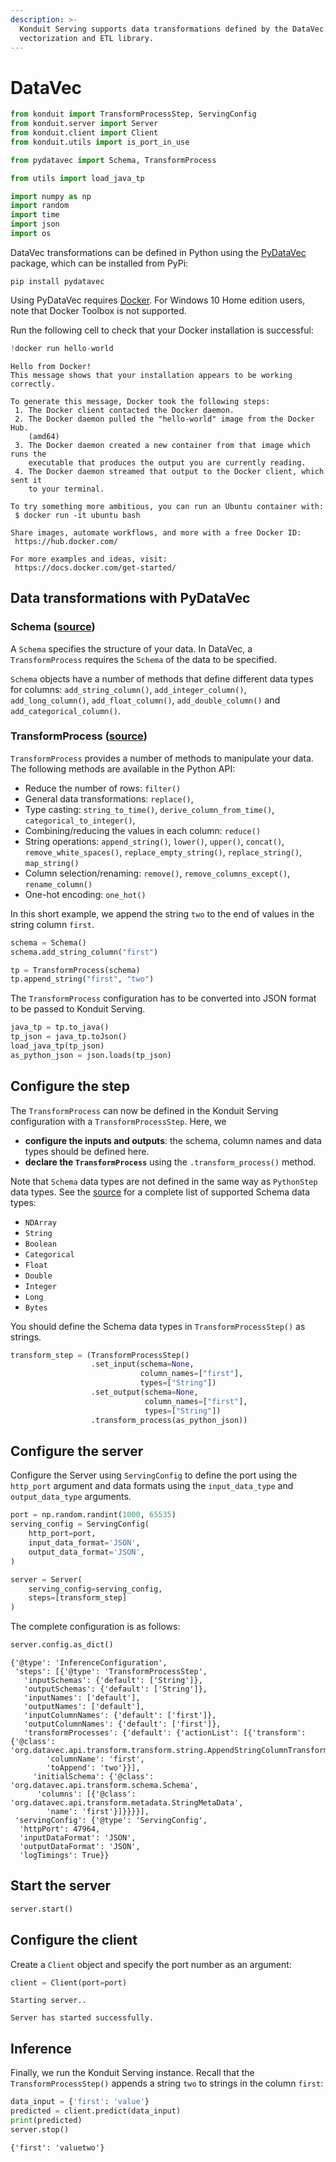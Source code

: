 ```yaml
---
description: >-
  Konduit Serving supports data transformations defined by the DataVec
  vectorization and ETL library.
---
```


# DataVec

```python
from konduit import TransformProcessStep, ServingConfig
from konduit.server import Server
from konduit.client import Client
from konduit.utils import is_port_in_use

from pydatavec import Schema, TransformProcess

from utils import load_java_tp

import numpy as np 
import random
import time
import json
import os
```

DataVec transformations can be defined in Python using the [PyDataVec](https://github.com/eclipse/deeplearning4j/tree/master/pydatavec) package, which can be installed from PyPi:

```text
pip install pydatavec
```

Using PyDataVec requires [Docker](https://docs.docker.com/v17.09/engine/installation/#supported-platforms). For Windows 10 Home edition users, note that Docker Toolbox is not supported.

Run the following cell to check that your Docker installation is successful:

```python
!docker run hello-world
```

```text
Hello from Docker!
This message shows that your installation appears to be working correctly.

To generate this message, Docker took the following steps:
 1. The Docker client contacted the Docker daemon.
 2. The Docker daemon pulled the "hello-world" image from the Docker Hub.
    (amd64)
 3. The Docker daemon created a new container from that image which runs the
    executable that produces the output you are currently reading.
 4. The Docker daemon streamed that output to the Docker client, which sent it
    to your terminal.

To try something more ambitious, you can run an Ubuntu container with:
 $ docker run -it ubuntu bash

Share images, automate workflows, and more with a free Docker ID:
 https://hub.docker.com/

For more examples and ideas, visit:
 https://docs.docker.com/get-started/
```

## Data transformations with PyDataVec

### **Schema \(**[**source**](https://github.com/eclipse/deeplearning4j/blob/master/pydatavec/pydatavec/schema.py)**\)**

A `Schema` specifies the structure of your data. In DataVec, a `TransformProcess` requires the `Schema` of the data to be specified.

`Schema` objects have a number of methods that define different data types for columns: `add_string_column()`, `add_integer_column()`, `add_long_column()`, `add_float_column()`, `add_double_column()` and `add_categorical_column()`.

### **TransformProcess \(**[**source**](https://github.com/eclipse/deeplearning4j/blob/master/pydatavec/pydatavec/transform_process.py)**\)**

`TransformProcess` provides a number of methods to manipulate your data. The following methods are available in the Python API:

* Reduce the number of rows: `filter()`
* General data transformations: `replace()`, 
* Type casting: `string_to_time()`, `derive_column_from_time()`, `categorical_to_integer()`, 
* Combining/reducing the values in each column: `reduce()`
* String operations: `append_string()`, `lower()`, `upper()`, `concat()`, `remove_white_spaces()`, `replace_empty_string()`, `replace_string()`, `map_string()`
* Column selection/renaming: `remove()`, `remove_columns_except()`, `rename_column()`
* One-hot encoding: `one_hot()`

In this short example, we append the string `two` to the end of values in the string column `first`.

```python
schema = Schema()
schema.add_string_column("first")

tp = TransformProcess(schema)
tp.append_string("first", "two")
```

The `TransformProcess` configuration has to be converted into JSON format to be passed to Konduit Serving.

```python
java_tp = tp.to_java()
tp_json = java_tp.toJson()
load_java_tp(tp_json)
as_python_json = json.loads(tp_json)
```

## Configure the step

The `TransformProcess` can now be defined in the Konduit Serving configuration with a `TransformProcessStep`. Here, we

* **configure the inputs and outputs**: the schema, column names and data types should be defined here. 
* **declare the `TransformProcess`** using the `.transform_process()` method. 

Note that `Schema` data types are not defined in the same way as `PythonStep` data types. See the [source](https://github.com/KonduitAI/konduit-serving/blob/78851701004ebb3dbf079889d46b79a9db8fac60/konduit-serving-api/src/main/java/ai/konduit/serving/util/SchemaTypeUtils.java#L154-L195) for a complete list of supported Schema data types:

* `NDArray`
* `String`
* `Boolean`
* `Categorical`
* `Float`
* `Double`
* `Integer`
* `Long`
* `Bytes`

You should define the Schema data types in `TransformProcessStep()` as strings.

```python
transform_step = (TransformProcessStep()
                  .set_input(schema=None, 
                             column_names=["first"], 
                             types=["String"])
                  .set_output(schema=None, 
                              column_names=["first"], 
                              types=["String"])
                  .transform_process(as_python_json))
```

## Configure the server

Configure the Server using `ServingConfig` to define the port using the `http_port` argument and data formats using the `input_data_type` and `output_data_type` arguments.

```python
port = np.random.randint(1000, 65535)
serving_config = ServingConfig(
    http_port=port,
    input_data_format='JSON',
    output_data_format='JSON',
)

server = Server(
    serving_config=serving_config,
    steps=[transform_step]
)
```

The complete configuration is as follows:

```python
server.config.as_dict()
```

```text
{'@type': 'InferenceConfiguration',
 'steps': [{'@type': 'TransformProcessStep',
   'inputSchemas': {'default': ['String']},
   'outputSchemas': {'default': ['String']},
   'inputNames': ['default'],
   'outputNames': ['default'],
   'inputColumnNames': {'default': ['first']},
   'outputColumnNames': {'default': ['first']},
   'transformProcesses': {'default': {'actionList': [{'transform': {'@class': 'org.datavec.api.transform.transform.string.AppendStringColumnTransform',
        'columnName': 'first',
        'toAppend': 'two'}}],
     'initialSchema': {'@class': 'org.datavec.api.transform.schema.Schema',
      'columns': [{'@class': 'org.datavec.api.transform.metadata.StringMetaData',
        'name': 'first'}]}}}}],
 'servingConfig': {'@type': 'ServingConfig',
  'httpPort': 47964,
  'inputDataFormat': 'JSON',
  'outputDataFormat': 'JSON',
  'logTimings': True}}
```

## Start the server 

```python
server.start()
```

## Configure the client

Create a `Client`  object and specify the port number as an argument: 

```python
client = Client(port=port)
```

```text
Starting server..

Server has started successfully.
```

## Inference

Finally, we run the Konduit Serving instance. Recall that the `TransformProcessStep()` appends a string `two` to strings in the column `first`:

```python
data_input = {'first': 'value'}
predicted = client.predict(data_input)
print(predicted)
server.stop()
```

```text
{'first': 'valuetwo'}
```

